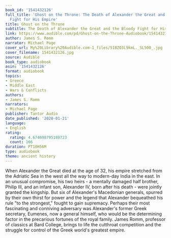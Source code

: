```yaml
---
book_id: '1541432126'
full_title: 'Ghost on the Throne: The Death of Alexander the Great and the Bloody
  Fight for His Empire'
title: Ghost on the Throne
subtitle: The Death of Alexander the Great and the Bloody Fight for His Empire
link: https://www.audible.com/pd/Ghost-on-the-Throne-Audiobook/1541432126
author: James S. Romm
narrator: Michael Page
cover_url: My%20Library%20Audible.com-1_files/518ZO3L9kmL._SL500_.jpg
cover_filename: 1541432126.jpg
source: Audible
book_type: audiobook
asin: '1541432126'
format: audiobook
topics:
- Greece
- Middle East
- Wars & Conflicts
authors:
- James S. Romm
narrators:
- Michael Page
publisher: Tantor Audio
date_published: '2020-01-21'
language:
- English
rating:
  rating: 4.674698795180723
  count: 166
duration: PT10H56M
type: audiobook
theme: ancient history
---
```

When Alexander the Great died at the age of 32, his empire stretched from the Adriatic Sea in the west all the way to modern-day India in the east. In an unusual compromise, his two heirs - a mentally damaged half brother, Philip III, and an infant son, Alexander IV, born after his death - were jointly granted the kingship. But six of Alexander's Macedonian generals, spurred by their own thirst for power and the legend that Alexander bequeathed his rule "to the strongest," fought to gain supremacy. Perhaps their most fascinating and conniving adversary was Alexander's former Greek secretary, Eumenes, now a general himself, who would be the determining factor in the precarious fortunes of the royal family.
James Romm, professor of classics at Bard College, brings to life the cutthroat competition and the struggle for control of the Greek world's greatest empire.

